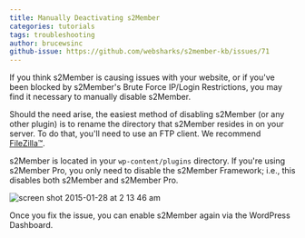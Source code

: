 ```yaml
---
title: Manually Deactivating s2Member
categories: tutorials
tags: troubleshooting
author: brucewsinc
github-issue: https://github.com/websharks/s2member-kb/issues/71
---
```


If you think s2Member is causing issues with your website, or if you've been blocked by s2Member's Brute Force IP/Login Restrictions, you may find it necessary to manually disable s2Member.

Should the need arise, the easiest method of disabling s2Member (or any other plugin) is to rename the directory that s2Member resides in on your server. To do that, you'll need to use an FTP client. We recommend [FileZilla™](http://filezilla-project.org/).

s2Member is located in your `wp-content/plugins` directory. If you're using s2Member Pro, you only need to disable the s2Member Framework; i.e., this disables both s2Member and s2Member Pro.

![screen shot 2015-01-28 at 2 13 46 am](https://cloud.githubusercontent.com/assets/1568616/5933808/a1d50c3e-a693-11e4-973b-a4841d3d80b0.png)

Once you fix the issue, you can enable s2Member again via the WordPress Dashboard.